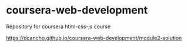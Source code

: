 # coursera-web-development
Repository for coursera html-css-js course

https://dcancho.github.io/coursera-web-development/module2-solution
